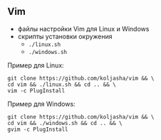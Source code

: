 ## Vim

* файлы настройки Vim для Linux и Windows
* скрипты установки окружения
  * `./linux.sh`
  * `./windows.sh`

Пример для Linux:
```
git clone https://github.com/koljasha/vim && \
cd vim && ./linux.sh && cd .. && \
vim -c PlugInstall
```
Пример для Windows:
```
git clone https://github.com/koljasha/vim && \
cd vim && ./windows.sh && cd .. && \
gvim -c PlugInstall
```
